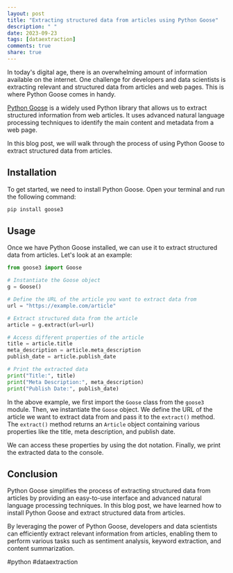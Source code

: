 ```yaml
---
layout: post
title: "Extracting structured data from articles using Python Goose"
description: " "
date: 2023-09-23
tags: [dataextraction]
comments: true
share: true
---
```


In today's digital age, there is an overwhelming amount of information available on the internet. One challenge for developers and data scientists is extracting relevant and structured data from articles and web pages. This is where Python Goose comes in handy.

[Python Goose](https://github.com/grangier/python-goose) is a widely used Python library that allows us to extract structured information from web articles. It uses advanced natural language processing techniques to identify the main content and metadata from a web page.

In this blog post, we will walk through the process of using Python Goose to extract structured data from articles.

## Installation
To get started, we need to install Python Goose. Open your terminal and run the following command:

```bash
pip install goose3
```

## Usage

Once we have Python Goose installed, we can use it to extract structured data from articles. Let's look at an example:

```python
from goose3 import Goose

# Instantiate the Goose object
g = Goose()

# Define the URL of the article you want to extract data from
url = "https://example.com/article"

# Extract structured data from the article
article = g.extract(url=url)

# Access different properties of the article
title = article.title
meta_description = article.meta_description
publish_date = article.publish_date

# Print the extracted data
print("Title:", title)
print("Meta Description:", meta_description)
print("Publish Date:", publish_date)
```

In the above example, we first import the `Goose` class from the `goose3` module. Then, we instantiate the `Goose` object. We define the URL of the article we want to extract data from and pass it to the `extract()` method. The `extract()` method returns an `Article` object containing various properties like the title, meta description, and publish date.

We can access these properties by using the dot notation. Finally, we print the extracted data to the console.

## Conclusion

Python Goose simplifies the process of extracting structured data from articles by providing an easy-to-use interface and advanced natural language processing techniques. In this blog post, we have learned how to install Python Goose and extract structured data from articles.

By leveraging the power of Python Goose, developers and data scientists can efficiently extract relevant information from articles, enabling them to perform various tasks such as sentiment analysis, keyword extraction, and content summarization.

#python #dataextraction